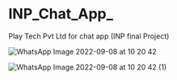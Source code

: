 # INP_Chat_App_
Play Tech Pvt Ltd for chat app (INP final Project)

![WhatsApp Image 2022-09-08 at 10 20 42](https://user-images.githubusercontent.com/90233777/189042115-bc6793ab-19c8-4bb0-ba96-8f9876a31692.jpeg)

![WhatsApp Image 2022-09-08 at 10 20 42 (1)](https://user-images.githubusercontent.com/90233777/189041973-37d3bf3f-7a7f-4ed9-abaa-2e47544b9bf2.jpeg)
